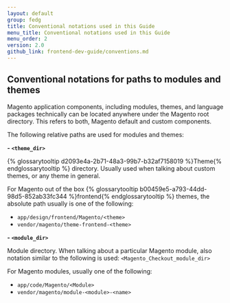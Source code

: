 ```yaml
---
layout: default
group: fedg
title: Conventional notations used in this Guide
menu_title: Conventional notations used in this Guide
menu_order: 2
version: 2.0
github_link: frontend-dev-guide/conventions.md
---
```


## Conventional notations for paths to modules and themes

Magento application components, including modules, themes, and language packages technically can be located anywhere under the Magento root directory. This refers to both, Magento default and custom components. 

The following relative paths are used for modules and themes:

**- `<theme_dir>`**

{% glossarytooltip d2093e4a-2b71-48a3-99b7-b32af7158019 %}Theme{% endglossarytooltip %} directory. Usually used when talking about custom themes, or any theme in general.

For Magento out of the box {% glossarytooltip b00459e5-a793-44dd-98d5-852ab33fc344 %}frontend{% endglossarytooltip %} themes, the absolute path usually is one of the following:

 - `app/design/frontend/Magento/<theme>`
 - `vendor/magento/theme-frontend-<theme>`

**- `<module_dir>`**

Module directory. When talking about a particular Magento module, also notation similar to the following is used: `<Magento_Checkout_module_dir>`


For Magento modules, usually one of the following:

 - `app/code/Magento/<Module>`
 - `vendor/magento/module-<module>-<name>`
